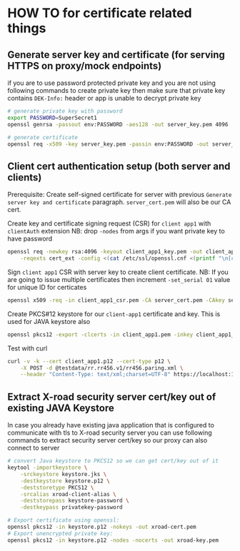 # HOW TO for certificate related things

## Generate server key and certificate (for serving HTTPS on proxy/mock endpoints)

if you are to use password protected private key and you are not using following commands to create private key 
then make sure that private key contains `DEK-Info:` header or app is unable to decrypt private key
```bash
# generate private key with password
export PASSWORD=SuperSecret1 
openssl genrsa -passout env:PASSWORD -aes128 -out server_key.pem 4096

# generate certificate
openssl req -x509 -key server_key.pem -passin env:PASSWORD -out server_cert.pem -nodes -days 3650 -subj "/CN=localhost/O=Xroad\ mock\ proxy"
```

## Client cert authentication setup (both server and clients)

Prerequisite: Create self-signed certificate for server with previous `Generate server key and certificate` paragraph. 
`server_cert.pem` will also be our CA cert.


Create key and certificate signing request (CSR) for `client app1` with `clientAuth` extension
NB: drop `-nodes` from args if you want private key to have password
```bash
openssl req -newkey rsa:4096 -keyout client_app1_key.pem -out client_app1_csr.pem -nodes -subj "/CN=client-app1" \
    -reqexts cert_ext -config <(cat /etc/ssl/openssl.cnf <(printf "\n[cert_ext]\nextendedKeyUsage=serverAuth,clientAuth"))
```

Sign `client app1` CSR with server key to create client certificate.
NB: If you are going to issue multiple certificates then increment `-set_serial 01` value for unique ID for certicates
```bash
openssl x509 -req -in client_app1_csr.pem -CA server_cert.pem -CAkey server_key.pem -out client_app1.pem -set_serial 01 -days 3650
```

Create PKCS#12 keystore for our `client-app1` certificate and key. This is used for JAVA keystore also
```bash
openssl pkcs12 -export -clcerts -in client_app1.pem -inkey client_app1_key.pem -out client_app1.p12
```

Test with curl
```bash
curl -v -k --cert client_app1.p12 --cert-type p12 \
    -X POST -d @testdata/rr.rr456.v1/rr456.paring.xml \
    --header "Content-Type: text/xml;charset=UTF-8" https://localhost:18443/cgi-bin/consumer_proxy
```

## Extract X-road security server cert/key out of existing JAVA Keystore

In case you already have existing java application that is configured to communicate with tls
to X-road security server you can use following commands to extract security server cert/key
so our proxy can also connect to server

```bash
# convert Java keystore to PKCS12 so we can get cert/key out of it
keytool -importkeystore \
    -srckeystore keystore.jks \
    -destkeystore keystore.p12 \
    -deststoretype PKCS12 \
    -srcalias xroad-client-alias \
    -deststorepass keystore-password \
    -destkeypass privatekey-password

# Export certificate using openssl:
openssl pkcs12 -in keystore.p12 -nokeys -out xroad-cert.pem
# Export unencrypted private key:
openssl pkcs12 -in keystore.p12 -nodes -nocerts -out xroad-key.pem
```

